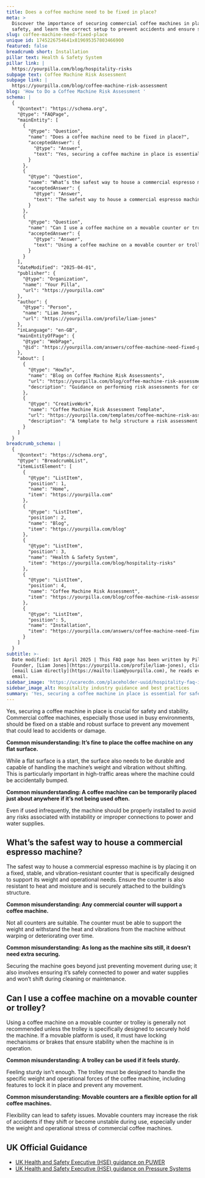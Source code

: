 ```yaml
---
title: Does a coffee machine need to be fixed in place?
meta: >
  Discover the importance of securing commercial coffee machines in place for
  safety, and learn the correct setup to prevent accidents and ensure stability.
slug: coffee-machine-need-fixed-place
unique id: 1745226754641x819695357803466900
featured: false
breadcrumb short: Installation
pillar text: Health & Safety System
pillar link: |
  https://yourpilla.com/blog/hospitality-risks
subpage text: Coffee Machine Risk Assessment
subpage link: |
  https://yourpilla.com/blog/coffee-machine-risk-assessment
blog: 'How to Do a Coffee Machine Risk Assessment '
schema: |
  {
    "@context": "https://schema.org",
    "@type": "FAQPage",
    "mainEntity": [
      {
        "@type": "Question",
        "name": "Does a coffee machine need to be fixed in place?",
        "acceptedAnswer": {
          "@type": "Answer",
          "text": "Yes, securing a coffee machine in place is essential for safety and stability. Commercial coffee machines in busy environments must be fixed on a stable and robust surface to prevent movement that could lead to accidents or equipment damage. It is critical to ensure the surface is both flat and durable to handle the machine’s weight and vibration."
        }
      },
      {
        "@type": "Question",
        "name": "What’s the safest way to house a commercial espresso machine?",
        "acceptedAnswer": {
          "@type": "Answer",
          "text": "The safest way to house a commercial espresso machine is by placing it on a counter specifically designed for such equipment. This counter should be fixed, stable, resistant to vibration, heat, and moisture, and securely attached to the building’s structure to support the weight and operational needs safely."
        }
      },
      {
        "@type": "Question",
        "name": "Can I use a coffee machine on a movable counter or trolley?",
        "acceptedAnswer": {
          "@type": "Answer",
          "text": "Using a coffee machine on a movable counter or trolley is generally not advised unless the trolley is designed to securely hold the machine. If a movable platform is used, ensure it features locking mechanisms or brakes to maintain stability during operation."
        }
      }
    ],
    "dateModified": "2025-04-01",
    "publisher": {
      "@type": "Organization",
      "name": "Your Pilla",
      "url": "https://yourpilla.com"
    },
    "author": {
      "@type": "Person",
      "name": "Liam Jones",
      "url": "https://yourpilla.com/profile/liam-jones"
    },
    "inLanguage": "en-GB",
    "mainEntityOfPage": {
      "@type": "WebPage",
      "@id": "https://yourpilla.com/answers/coffee-machine-need-fixed-place"
    },
    "about": [
      {
        "@type": "HowTo",
        "name": "Blog on Coffee Machine Risk Assessments",
        "url": "https://yourpilla.com/blog/coffee-machine-risk-assessment",
        "description": "Guidance on performing risk assessments for coffee machines to ensure compliance and safety in commercial settings."
      },
      {
        "@type": "CreativeWork",
        "name": "Coffee Machine Risk Assessment Template",
        "url": "https://yourpilla.com/templates/coffee-machine-risk-assessment",
        "description": "A template to help structure a risk assessment for coffee machines, designed to ensure safety and compliance in commercial environments."
      }
    ]
  }
breadcrumb_schema: |
  {
    "@context": "https://schema.org",
    "@type": "BreadcrumbList",
    "itemListElement": [
      {
        "@type": "ListItem",
        "position": 1,
        "name": "Home",
        "item": "https://yourpilla.com"
      },
      {
        "@type": "ListItem",
        "position": 2,
        "name": "Blog",
        "item": "https://yourpilla.com/blog"
      },
      {
        "@type": "ListItem",
        "position": 3,
        "name": "Health & Safety System",
        "item": "https://yourpilla.com/blog/hospitality-risks"
      },
      {
        "@type": "ListItem",
        "position": 4,
        "name": "Coffee Machine Risk Assessment",
        "item": "https://yourpilla.com/blog/coffee-machine-risk-assessment"
      },
      {
        "@type": "ListItem",
        "position": 5,
        "name": "Installation",
        "item": "https://yourpilla.com/answers/coffee-machine-need-fixed-place"
      }
    ]
  }
subtitle: >-
  Date modified: 1st April 2025 | This FAQ page has been written by Pilla
  Founder, [Liam Jones](https://yourpilla.com/profile/liam-jones), click to
  [email Liam directly](https://mailto:liam@yourpilla.com), he reads every
  email.
sidebar_image: 'https://ucarecdn.com/placeholder-uuid/hospitality-faq-image.jpg'
sidebar_image_alt: Hospitality industry guidance and best practices
summary: 'Yes, securing a coffee machine in place is essential for safety and stability.'
---
```

Yes, securing a coffee machine in place is crucial for safety and stability. Commercial coffee machines, especially those used in busy environments, should be fixed on a stable and robust surface to prevent any movement that could lead to accidents or damage.

**Common misunderstanding: It’s fine to place the coffee machine on any flat surface.**

While a flat surface is a start, the surface also needs to be durable and capable of handling the machine’s weight and vibration without shifting. This is particularly important in high-traffic areas where the machine could be accidentally bumped.

**Common misunderstanding: A coffee machine can be temporarily placed just about anywhere if it’s not being used often.**

Even if used infrequently, the machine should be properly installed to avoid any risks associated with instability or improper connections to power and water supplies.

## What’s the safest way to house a commercial espresso machine?

The safest way to house a commercial espresso machine is by placing it on a fixed, stable, and vibration-resistant counter that is specifically designed to support its weight and operational needs. Ensure the counter is also resistant to heat and moisture and is securely attached to the building’s structure.

**Common misunderstanding: Any commercial counter will support a coffee machine.**

Not all counters are suitable. The counter must be able to support the weight and withstand the heat and vibrations from the machine without warping or deteriorating over time.

**Common misunderstanding: As long as the machine sits still, it doesn’t need extra securing.**

Securing the machine goes beyond just preventing movement during use; it also involves ensuring it’s safely connected to power and water supplies and won’t shift during cleaning or maintenance.

## Can I use a coffee machine on a movable counter or trolley?

Using a coffee machine on a movable counter or trolley is generally not recommended unless the trolley is specifically designed to securely hold the machine. If a movable platform is used, it must have locking mechanisms or brakes that ensure stability when the machine is in operation.

**Common misunderstanding: A trolley can be used if it feels sturdy.**

Feeling sturdy isn’t enough. The trolley must be designed to handle the specific weight and operational forces of the coffee machine, including features to lock it in place and prevent any movement.

**Common misunderstanding: Movable counters are a flexible option for all coffee machines.**

Flexibility can lead to safety issues. Movable counters may increase the risk of accidents if they shift or become unstable during use, especially under the weight and operational stress of commercial coffee machines.

## UK Official Guidance

-   [UK Health and Safety Executive (HSE) guidance on PUWER](https://www.hse.gov.uk/work-equipment-machinery/puwer.htm)
-   [UK Health and Safety Executive (HSE) guidance on Pressure Systems](https://www.hse.gov.uk/pressure-systems/pesr.htm)
